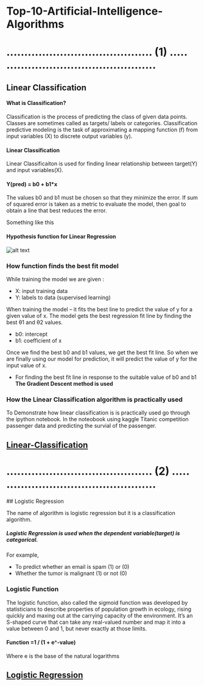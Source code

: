 # Top-10-Artificial-Intelligence-Algorithms
<h1> <strong> ......................................... (1) ..... ..........................................</strong></h1>

## Linear Classification

####  What is Classification?
Classification is the process of predicting the class of given data points. Classes are sometimes called as targets/ labels or categories.
Classification predictive modeling is the task of approximating a mapping function (f) from input variables (X) to discrete output variables (y).

#### Linear Classification 

Linear Classificaiton is used for finding linear relationship between target(Y) and input variables(X).



####  Y(pred) = b0 + b1*x

The values b0 and b1 must be chosen so that they minimize the error. If sum of squared error is taken as a metric to evaluate the model, then goal to obtain a line that best reduces the error.

Something like this 

#### Hypothesis function for Linear Regression 

![alt text](https://cdn-images-1.medium.com/max/800/1*Utp8sgyLk7H39qOQY9pf1A.png)

### How function finds the best fit model
While training the model we are given :

- X: input training data
- Y: labels to data (supervised learning)

When training the model – it fits the best line to predict the value of y for a given value of x. The model gets the best regression fit line by finding the best θ1 and θ2 values.

- b0: intercept
- b1: coefficient of x



Once we find the best b0 and b1 values, we get the best fit line. So when we are finally using our model for prediction, it will predict the value of y for the input value of x.
- For finding the best fit line in response to the suitable value of b0 and b1 <b> The  Gradient Descent method is used </b>

###  How the Linear Classification algorithm is practically used 
To Demonstrate how linear classification is is practically used go through the ipython notebook. In the noteobook using kaggle Titanic competition  passenger data and predicting the survial of the passenger.

## [Linear-Classification](https://github.com/AIVenture0/Top-10-Artificial-Intelligence-Algorithms/blob/master/Linear%20Classification/Linear_classification_with_titanic_data.ipynb)

<h1> <strong> ......................................... (2) ..... ..........................................</strong></h1>
## Logistic Regression

The name of algorithm is logistic regression but it is a classification algorithm.

##### Logistic Regression is used when the dependent variable(target) is categorical.

For example,

- To predict whether an email is spam (1) or (0)
- Whether the tumor is malignant (1) or not (0)



### Logistic Function 

The logistic function, also called the sigmoid function was developed by statisticians to describe properties of population growth in ecology, rising quickly and maxing out at the carrying capacity of the environment. It’s an S-shaped curve that can take any real-valued number and map it into a value between 0 and 1, but never exactly at those limits.

#### Function =1 / (1 + e^-value)

Where e is the base of the natural logarithms

## [Logistic Regression](https://github.com/AIVenture0/Top-10-Artificial-Intelligence-Algorithms/blob/master/Logistic_Regression.ipynb)



